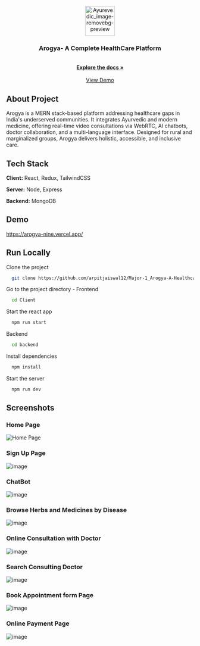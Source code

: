 <div align="center">
  <a href="https://github.com/arpitjaiswal12/Major-1_Arogya-A-Healthcare-Platform">
    <img src="https://github.com/user-attachments/assets/4224bf61-6266-487e-a570-ddbaa9a92ae5" alt="Ayurevedic_image-removebg-preview" width="80" height="80">
  </a>

  <h3 align="center">Arogya- A Complete HealthCare Platform</h3>

  <p align="center">
    <br />
    <a href="https://drive.google.com/drive/folders/1sCIc0RTr6JZUzjWJUDnfa3mCcSASrsTS?usp=sharing"><strong>Explore the docs »</strong></a>
    <br />
    <br />
    <a href="https://arogya-nine.vercel.app/">View Demo</a>
  </p>
</div>


## About Project

Arogya is a MERN stack-based platform addressing healthcare gaps in India's underserved communities. It integrates Ayurvedic and modern medicine, offering real-time video consultations via WebRTC, AI chatbots, doctor collaboration, and a multi-language interface. Designed for rural and marginalized groups, Arogya delivers holistic, accessible, and inclusive care.


## Tech Stack

**Client:** React, Redux, TailwindCSS

**Server:** Node, Express

**Backend:** MongoDB


## Demo

https://arogya-nine.vercel.app/


## Run Locally

Clone the project
```bash
  git clone https://github.com/arpitjaiswal12/Major-1_Arogya-A-Healthcare-Platform.git
```

Go to the project directory - Frontend

```bash
  cd Client
```

Start the react app

```bash
  npm run start
```

Backend 
```bash
  cd backend
```

Install dependencies

```bash
  npm install
```

Start the server

```bash
  npm run dev
```


## Screenshots

### Home Page
![Home Page](https://github.com/user-attachments/assets/73177b46-46d2-4b29-b289-51809231ce46)

### Sign Up Page
![image](https://github.com/user-attachments/assets/1c0d204f-bc9a-4aae-abc3-578039d57dd1)

### ChatBot
![image](https://github.com/user-attachments/assets/5322ce8e-cbe7-4549-9860-ff857be5671a)

### Browse Herbs and Medicines by Disease
![image](https://github.com/user-attachments/assets/b46fd607-b11e-4c91-82eb-12de1595b6de)

### Online Consultation with Doctor
![image](https://github.com/user-attachments/assets/171f3fe3-57e1-49ca-91d1-7543fb45290e)

### Search Consulting Doctor
![image](https://github.com/user-attachments/assets/2cdd1ea7-9f45-4f6f-a9e2-162c26279bec)

### Book Appointment form Page
![image](https://github.com/user-attachments/assets/c73563a1-b87e-48e5-817b-06c0c4c4d32a)

### Online Payment Page
![image](https://github.com/user-attachments/assets/3fed6a3b-a285-4b63-96bc-c260741936c8)









